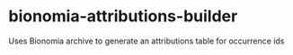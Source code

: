 # bionomia-attributions-builder
Uses Bionomia archive to generate an attributions table for occurrence ids
